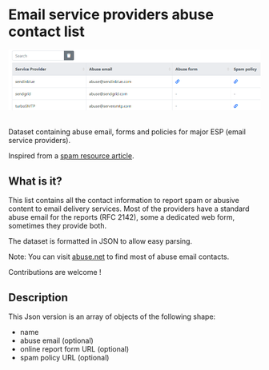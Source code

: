 # Email service providers abuse contact list

<div align="center">
    <a href="https://alpha14.github.io/esp-abuse.json">
	    <img src="screenshot.png" width="700">
    </a>
</div>
<div> </div>
&nbsp;  

Dataset containing abuse email, forms and policies for major ESP (email service providers).

Inspired from a [spam resource article](https://www.spamresource.com/2020/07/quick-list-esp-abusespam-contact-list.html).

## What is it?
This list contains all the contact information to report spam or abusive content to email delivery services.
Most of the providers have a standard abuse email for the reports (RFC 2142), some a dedicated web form, sometimes they provide both.

The dataset is formatted in JSON to allow easy parsing.

Note: You can visit  [abuse.net](https://abuse.net) to find most of abuse email contacts.

Contributions are welcome !


## Description
This Json version is an array of objects of the following shape:
- name
- abuse email (optional)
- online report form URL (optional)
- spam policy URL (optional)
